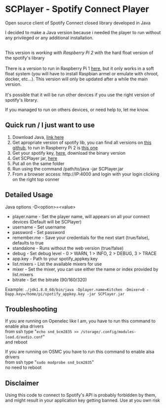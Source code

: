 # SCPlayer - Spotify Connect Player
Open source client of Spotify Connect closed library developed in Java

I decided to make a Java version because i needed the player to run without any privileged or any additional installation.<br/><br/>

This version is *working with Raspberry Pi 2* with the hard float version of the spotify's library<br/><br/>
There is a version to run in Raspberry Pi 1 <a href="https://github.com/crsmoro/scplayer/tree/armel" target="_blank">here</a>, but it only works in a soft float system (you will have to install Raspbian armel or emulate with chroot, docker, etc...). This version will only be updated after a while the main version.<br/><br/>
It's possible that it will be run other devices if you use the right version of spotify's library.<br/>

If you managed to run on others devices, or need help to, let me know. 


Quick run / I just want to use
---------------
1. Download Java, <a href="http://www.oracle.com/technetwork/java/javase/downloads/jdk8-downloads-2133151.html" target="_blank">link here</a>
2. Get apropriate version of spotify lib, you can find all versions on <a href="https://github.com/sashahilton00/spotify-connect-resources" target="_blank">this github</a>, to run in Raspberry Pi 2 is <a href="https://github.com/sashahilton00/spotify-connect-resources/raw/master/armhf%20version/libspotify_embedded_shared.so">this one</a>
3. Get your spotify key, <a href="https://devaccount.spotify.com/my-account/keys/" target="_blank">here</a>, download the binary version
4. Get SCPlayer jar, <a href="https://github.com/crsmoro/scplayer/raw/master/SCPlayer.jar">here</a>
5. Put all on the same folder
6. Run using the command /path/to/java -jar SCPlayer.jar
7. From a browser access: http://IP:4000 and login with your login clicking on the right top conner


Detailed Usage
---------------
Java options -D&lt;option&gt;=&lt;value&gt;

* player.name - Set the player name, will appears on all your connect devices (Default will be SCPlayer)<br/>
* username - Set username<br/>
* password - Set password<br/>
* remember.me - Save your credentials for the next start (true/false), defaults to true<br/>
* standalone - Runs without the web version (true/false)<br/>
* debug - Set debug level - 0 > WARN, 1 > INFO, 2 > DEBUG, 3 > TRACE<br/>
* app.key - Path to your spotify_appkey.key<br/>
* list.mixers - List the available mixers for use<br/>
* mixer - Set the mixer, you can use either the name or index provided by list.mixers<br/>
* bitrate - Set the bitrate (90/160/320)

Example: `./jdk1.8.0_60/bin/java -Dplayer.name=Kitchen -Dmixer=0 -Dapp.key=/home/pi/spotify_appkey.key -jar SCPlayer.jar`

Troubleshooting
----------------

If you are running on Openelec like I am, you have to run this command to enable alsa drivers<br/>
from ssh type "`echo snd_bcm2835 >> /storage/.config/modules-load.d/audio.conf`"<br/>
and reboot

If you are running on OSMC you have to run this command to enable alsa drivers<br/>
from ssh type "`sudo modprobe snd_bcm2835`"<br/>
no need to reboot


Disclaimer
----------------
Using this code to connect to Spotify's API is probably forbidden by them, and might result in your application key getting banned. Use at you own risk
